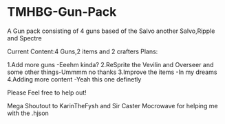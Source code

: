 # TMHBG-Gun-Pack
A Gun pack consisting of 4 guns based of the Salvo another Salvo,Ripple and Spectre

Current Content:4 Guns,2 items and 2 crafters
Plans:

1.Add more guns                                          -Eeehm kinda?
2.ReSprite the Vevilin and Overseer and some other things-Ummmm no thanks
3.Improve the items                                      -In my dreams
4.Adding more content                                    -Yeah this one definetly

Please Feel free to help out!

Mega Shoutout to KarinTheFysh and Sir Caster Mocrowave for helping me with the .hjson
